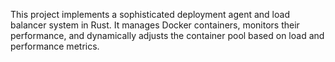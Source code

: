 This project implements a sophisticated deployment agent and load balancer system in Rust. It manages Docker containers, monitors their performance, and dynamically adjusts the container pool based on load and performance metrics.

